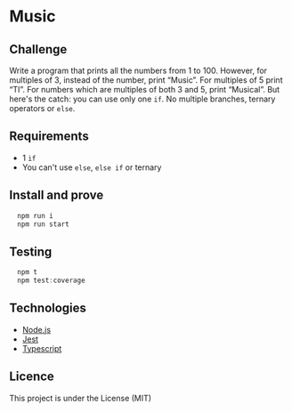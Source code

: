 # Music
## Challenge
Write a program that prints all the numbers from 1 to 100. However, for multiples of 3, instead of the number, print “Music”. For multiples of 5 print
“TI”. For numbers which are multiples of both 3 and 5, print “Musical”. But here's the catch: you can use only one `if`. No multiple branches, ternary
operators or `else`.

## Requirements
- 1 `if`
- You can't use `else`, `else if` or ternary

## Install and prove
```js
  npm run i
  npm run start
```

## Testing
```js
  npm t
  npm test:coverage
```


## Technologies
  - [Node.js](https://nodejs.org/en/)
  - [Jest](https://jestjs.io/)
  - [Typescript](https://www.typescriptlang.org/docs/handbook/intro.html)


## Licence
  This project is under the License (MIT)
